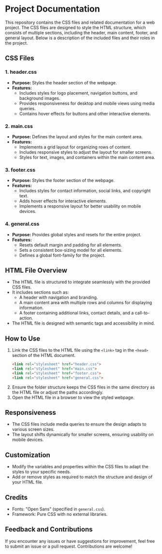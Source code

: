 # Project Documentation

This repository contains the CSS files and related documentation for a web project. The CSS files are designed to style the HTML structure, which consists of multiple sections, including the header, main content, footer, and general layout. Below is a description of the included files and their roles in the project.

## CSS Files

### 1. **header.css**
- **Purpose:** Styles the header section of the webpage.
- **Features:**
  - Includes styles for logo placement, navigation buttons, and background images.
  - Provides responsiveness for desktop and mobile views using media queries.
  - Contains hover effects for buttons and other interactive elements.

### 2. **main.css**
- **Purpose:** Defines the layout and styles for the main content area.
- **Features:**
  - Implements a grid layout for organizing rows of content.
  - Includes responsive styles to adjust the layout for smaller screens.
  - Styles for text, images, and containers within the main content area.

### 3. **footer.css**
- **Purpose:** Styles the footer section of the webpage.
- **Features:**
  - Includes styles for contact information, social links, and copyright text.
  - Adds hover effects for interactive elements.
  - Implements a responsive layout for better usability on mobile devices.

### 4. **general.css**
- **Purpose:** Provides global styles and resets for the entire project.
- **Features:**
  - Resets default margin and padding for all elements.
  - Sets a consistent box-sizing model for all elements.
  - Defines a global font-family for the project.

## HTML File Overview
- The HTML file is structured to integrate seamlessly with the provided CSS files.
- It includes sections such as:
  - A header with navigation and branding.
  - A main content area with multiple rows and columns for displaying information.
  - A footer containing additional links, contact details, and a call-to-action.
- The HTML file is designed with semantic tags and accessibility in mind.

## How to Use
1. Link the CSS files to the HTML file using the `<link>` tag in the `<head>` section of the HTML document.
   ```html
   <link rel="stylesheet" href="header.css">
   <link rel="stylesheet" href="main.css">
   <link rel="stylesheet" href="footer.css">
   <link rel="stylesheet" href="general.css">
   ```
2. Ensure the folder structure keeps the CSS files in the same directory as the HTML file or adjust the paths accordingly.
3. Open the HTML file in a browser to view the styled webpage.

## Responsiveness
- The CSS files include media queries to ensure the design adapts to various screen sizes.
- The layout shifts dynamically for smaller screens, ensuring usability on mobile devices.

## Customization
- Modify the variables and properties within the CSS files to adapt the styles to your specific needs.
- Add or remove styles as required to match the structure and design of your HTML file.

## Credits
- Fonts: "Open Sans" (specified in `general.css`).
- Framework: Pure CSS with no external libraries.

## Feedback and Contributions
If you encounter any issues or have suggestions for improvement, feel free to submit an issue or a pull request. Contributions are welcome!

